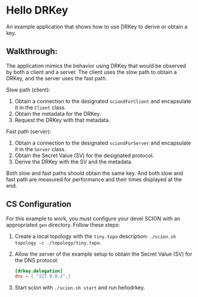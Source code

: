 # Hello DRKey

An example application that shows how to use DRKey to derive or obtain a key.

## Walkthrough:

The application mimics the behavior using DRKey that would be observed by both a client and a server.
The client uses the slow path to obtain a DRKey, and the server uses the fast path.

Slow path (client):
1. Obtain a connection to the designated `sciondForClient` and encapsulate it in the `Client` class.
1. Obtain the metadata for the DRKey.
1. Request the DRKey with that metadata.

Fast path (server):
1. Obtain a connection to the designated `sciondForServer` and encapsulate it in the `Server` class.
1. Obtain the Secret Value (SV) for the designated protocol.
1. Derive the DRKey with the SV and the metadata.

Both slow and fast paths should obtain the same key.
And both slow and fast path are measured for performance and their times displayed at the end.

## CS Configuration

For this example to work, you must configure your devel SCION with an appropriated `gen` directory.
Follow these steps:

1. Create a local topology with the `tiny.topo` description: `./scion.sh topology -c ./topology/tiny.topo`.
1. Allow the server of the example setup to obtain the Secret Value (SV) for the DNS protocol:

   ```toml
   [drkey.delegation]
   dns = [ "127.0.0.1",]
   ```

1. Start scion with `./scion.sh start` and run hellodrkey.
